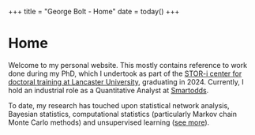 +++
title = "George Bolt - Home"
date = today()
+++

# Home

Welcome to my personal website. This mostly contains reference to work done during my PhD, which I undertook as part of the [STOR-i center for doctoral training at Lancaster University](https://www.lancaster.ac.uk/stor-i/), graduating in 2024. Currently, I hold an industrial role as a Quantitative Analyst at [Smartodds](https://www.smartodds.co.uk/).

To date, my research has touched upon statistical network analysis, Bayesian statistics, computational statistics (particularly Markov chain Monte Carlo methods) and unsupervised learning ([see more](/pages/research)).

